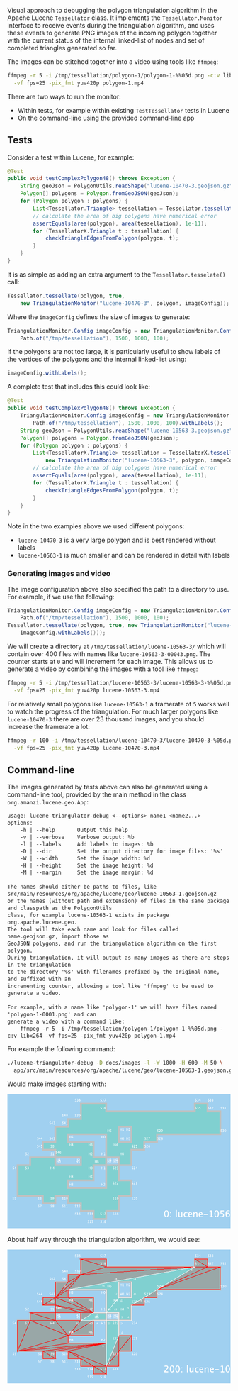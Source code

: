 Visual approach to debugging the polygon triangulation algorithm in the Apache Lucene `Tessellator` class.
It implements the `Tessellator.Monitor` interface to receive events during the triangulation algorithm,
and uses these events to generate PNG images of the incoming polygon together with the current status
of the internal linked-list of nodes and set of completed triangles generated so far.

The images can be stitched together into a video using tools like `ffmpeg`:

```bash
ffmpeg -r 5 -i /tmp/tessellation/polygon-1/polygon-1-%%05d.png -c:v libx264 \
  -vf fps=25 -pix_fmt yuv420p polygon-1.mp4
```

There are two ways to run the monitor:

* Within tests, for example within existing `TestTessellator` tests in Lucene
* On the command-line using the provided command-line app

## Tests

Consider a test within Lucene, for example:

```java
@Test
public void testComplexPolygon48() throws Exception {
    String geoJson = PolygonUtils.readShape("lucene-10470-3.geojson.gz");
    Polygon[] polygons = Polygon.fromGeoJSON(geoJson);
    for (Polygon polygon : polygons) {
        List<Tessellator.Triangle> tessellation = Tessellator.tessellate(polygon, true);
        // calculate the area of big polygons have numerical error
        assertEquals(area(polygon), area(tessellation), 1e-11);
        for (TessellatorX.Triangle t : tessellation) {
            checkTriangleEdgesFromPolygon(polygon, t);
        }
    }
}
```

It is as simple as adding an extra argument to the `Tessellator.tesselate()` call:

```java
Tessellator.tessellate(polygon, true,
    new TriangulationMonitor("lucene-10470-3", polygon, imageConfig));
```

Where the `imageConfig` defines the size of images to generate:

```java
TriangulationMonitor.Config imageConfig = new TriangulationMonitor.Config(
    Path.of("/tmp/tessellation"), 1500, 1000, 100);
```

If the polygons are not too large, it is particularly useful to show labels of the vertices of the polygons and the
internal linked-list using:

```java
imageConfig.withLabels();
```

A complete test that includes this could look like:

```java
@Test
public void testComplexPolygon48() throws Exception {
    TriangulationMonitor.Config imageConfig = new TriangulationMonitor.Config(
        Path.of("/tmp/tessellation"), 1500, 1000, 100).withLabels();
    String geoJson = PolygonUtils.readShape("lucene-10563-3.geojson.gz");
    Polygon[] polygons = Polygon.fromGeoJSON(geoJson);
    for (Polygon polygon : polygons) {
        List<TessellatorX.Triangle> tessellation = TessellatorX.tessellate(polygon, true,
            new TriangulationMonitor("lucene-10563-3", polygon, imageConfig));
        // calculate the area of big polygons have numerical error
        assertEquals(area(polygon), area(tessellation), 1e-11);
        for (TessellatorX.Triangle t : tessellation) {
            checkTriangleEdgesFromPolygon(polygon, t);
        }
    }
}
```

Note in the two examples above we used different polygons:

* `lucene-10470-3` is a very large polygon and is best rendered without labels
* `lucene-10563-1` is much smaller and can be rendered in detail with labels

### Generating images and video

The image configuration above also specified the path to a directory to use.
For example, if we use the following:

```java
TriangulationMonitor.Config imageConfig = new TriangulationMonitor.Config(
    Path.of("/tmp/tessellation"), 1500, 1000, 100);
Tessellator.tessellate(polygon, true, new TriangulationMonitor("lucene-10563-3", polygon,
    imageConfig.withLabels()));
```

We will create a directory at `/tmp/tessellation/lucene-10563-3/` which will contain over 400 files with names
like `lucene-10563-3-00043.png`.
The counter starts at `0` and will increment for each image.
This allows us to generate a video by combining the images with a tool like `ffmpeg`:

```bash
ffmpeg -r 5 -i /tmp/tessellation/lucene-10563-3/lucene-10563-3-%%05d.png -c:v libx264 \
  -vf fps=25 -pix_fmt yuv420p lucene-10563-3.mp4
```

For relatively small polygons like `lucene-10563-1` a framerate of `5` works well to watch the progress of the triangulation.
For much larger polygons like `lucene-10470-3` there are over 23 thousand images, and you should increase the framerate a lot:

```bash
ffmpeg -r 100 -i /tmp/tessellation/lucene-10470-3/lucene-10470-3-%05d.png -c:v libx264 \
  -vf fps=25 -pix_fmt yuv420p lucene-10470-3.mp4
```

## Command-line

The images generated by tests above can also be generated using a command-line tool, provided by the main method in
the class `org.amanzi.lucene.geo.App`:

    usage: lucene-triangulator-debug <--options> name1 <name2...>
    options:
        -h | --help       Output this help
        -v | --verbose    Verbose output: %b
        -l | --labels     Add labels to images: %b
        -D | --dir        Set the output directory for image files: '%s'
        -W | --width      Set the image width: %d
        -H | --height     Set the image height: %d
        -M | --margin     Set the image margin: %d

    The names should either be paths to files, like src/main/resources/org/apache/lucene/geo/lucene-10563-1.geojson.gz
    or the names (without path and extension) of files in the same package and classpath as the PolygonUtils
    class, for example lucene-10563-1 exists in package org.apache.lucene.geo.
    The tool will take each name and look for files called name.geojson.gz, import those as
    GeoJSON polygons, and run the triangulation algorithm on the first polygon.
    During triangulation, it will output as many images as there are steps in the triangulation
    to the directory '%s' with filenames prefixed by the original name, and suffixed with an
    incrementing counter, allowing a tool like 'ffmpeg' to be used to generate a video.
            
    For example, with a name like 'polygon-1' we will have files named 'polygon-1-0001.png' and can
    generate a video with a command like:
        ffmpeg -r 5 -i /tmp/tessellation/polygon-1/polygon-1-%%05d.png -c:v libx264 -vf fps=25 -pix_fmt yuv420p polygon-1.mp4


For example the following command:

```bash
./lucene-triangulator-debug -D docs/images -l -W 1000 -H 600 -M 50 \
  app/src/main/resources/org/apache/lucene/geo/lucene-10563-1.geojson.gz
```

Would make images starting with:

![Lucene-10563-1 Polygon](images/lucene-10563-1/lucene-10563-1-00000.png?raw=true "Lucene-10563-1 Polygon")

About half way through the triangulation algorithm, we would see:

![Lucene-10563-1 Polygon](images/lucene-10563-1/lucene-10563-1-00200.png?raw=true "Lucene-10563-1 Polygon")

